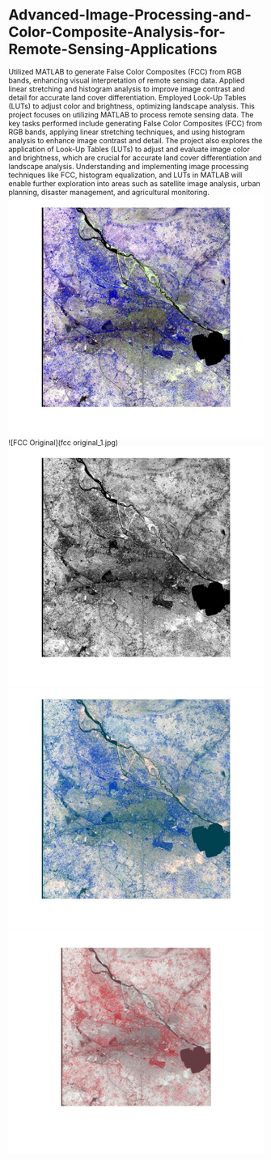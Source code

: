 # Advanced-Image-Processing-and-Color-Composite-Analysis-for-Remote-Sensing-Applications
Utilized MATLAB to generate False Color Composites (FCC) from RGB bands, enhancing visual interpretation of remote sensing data. Applied linear stretching and histogram analysis to improve image contrast and detail for accurate land cover differentiation. Employed Look-Up Tables (LUTs) to adjust color and brightness, optimizing landscape analysis.
This project focuses on utilizing MATLAB to process remote sensing data. The key tasks performed include generating False Color Composites (FCC) from RGB bands, applying linear stretching techniques, and using histogram analysis to enhance image contrast and detail. The project also explores the application of Look-Up Tables (LUTs) to adjust and evaluate image color and brightness, which are crucial for accurate land cover differentiation and landscape analysis. Understanding and implementing image processing techniques like FCC, histogram equalization, and LUTs in MATLAB will enable further exploration into areas such as satellite image analysis, urban planning, disaster management, and agricultural monitoring. 
![Band 2-1-3 Composite](band_2_1_3_purpgreen.tif)
![FCC Original](fcc original_1.jpg)
![Image Processing Intermediate Step](img_i.jpg)
![Color Filtered Image](cf_1.jpg)
![Final FCC Image](Fcc_new_1.jpg)


